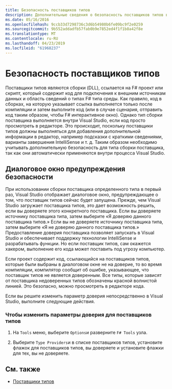 ```yaml
---
title: Безопасность поставщиков типов
description: Дополнительные сведения о безопасность поставщиков типов в F#, включая как изменить параметры доверия для поставщика типов.
ms.date: 05/16/2016
ms.openlocfilehash: 9ccb33d7298736c3d6b54980b6fe09bc9f2e0259
ms.sourcegitcommit: 9b552addadfb57fab0b9e7852ed4f1f1b8a42f8e
ms.translationtype: MT
ms.contentlocale: ru-RU
ms.lasthandoff: 04/23/2019
ms.locfileid: "61968237"
---
```

# <a name="type-provider-security"></a>Безопасность поставщиков типов

Поставщики типов являются сборки (DLL), ссылается на F# проект или скрипт, который содержит код для подключения к внешним источникам данных и область сведений о типах F# типа среды. Как правило, код в сборках, на которую указывает ссылка выполняется только после компиляции и затем выполните код (или в случае сценария, отправить код таким образом, чтобы F# интерактивное окно). Однако тип сборки поставщика выполняется внутри Visual Studio, если код просто просмотреть в редакторе. Это происходит, поскольку поставщики типов должны выполняться для добавления дополнительной информации в редактор, например подсказки с краткими сведениями, варианты завершения IntelliSense и т. д. Таким образом необходимо учитывать дополнительную безопасность для типа сборки поставщика, так как они автоматически применяются внутри процесса Visual Studio.

## <a name="security-warning-dialog"></a>Диалоговое окно предупреждения безопасности

При использовании сборки поставщика определенного типа в первый раз, Visual Studio отображает диалоговое окно, предупреждающее о том, что поставщик типов сейчас будет запущена. Прежде, чем Visual Studio загружает поставщика типов, это дает возможность решить, если вы доверяете этого конкретного поставщика. Если вы доверяете источнику поставщика типа, затем выберите «Я доверяю данного поставщика типов.» Если вы не доверяете источнику поставщика типа, затем выберите «Я не доверяю данного поставщика типов.» Предоставление доверия поставщика позволяет запускать в Visual Studio и обеспечивает поддержку технологии IntelliSense и разрабатывать функции. Но если поставщик типов, сам окажется хакером, выполнение его кода может поставить под угрозу компьютер.

Если проект содержит код, ссылающийся на поставщиков типов, которые были выбраны в диалоговом окне не на доверие, то во время компиляции, компилятор сообщит об ошибке, указывающее, что поставщик типов не является доверенным. Все типы, которые зависят от поставщика недоверенных типов обозначены красной волнистой линией. Это безопасно, можно просмотреть в редакторе кода.

Если вы решите изменить параметр доверия непосредственно в Visual Studio, выполните следующие действия.

### <a name="to-change-the-trust-settings-for-type-providers"></a>Чтобы изменить параметры доверия для поставщиков типов

1. На `Tools` меню, выберите `Options`и разверните `F# Tools` узла.

2. Выберите `Type Providers`и в списке поставщиков типов, установите флажок для поставщиков типов, вы доверяете и установите флажки для тех, вы не доверяете.

## <a name="see-also"></a>См. также

- [Поставщики типов](index.md)